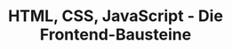 ---
layout: html-css-javascript
uid: hcj
title: HTML, CSS, JavaScript - Die Frontend-Bausteine
description: Eine Übersicht darüber, wie die Frontend-Bausteine HTML, CSS und JavaScript funktionieren und zusammenspielen.
permalink: /:collection/tutorials/:name/

p-1: HTML (Hypertext Markup Language) wird verwendet, um Website-Inhalte so zu strukturieren, dass Browser sie in einer für Menschen einfach lesbaren Form anzeigen können. Denken Sie an eine große Anzahl verschiedener Leuchtstifte und Richtlinien mit Anweisungen zur Markierung von Text. Z.B. <i>"Der Haupttitel eines Dokuments sollte gelb markiert werden. Alle Untertitel sollten grün markiert werden. Verwenden Sie Orange für alle weiteren Titel. Verwenden Sie Blau, um alle Absätze zu markieren. Verwenden Sie in allen Titeln und Absätzen Rot, um die Buchstaben zu markieren, die <b>fett</b> dargestellt werden sollen."</i>

image-1: html-css-javascript-1_de.png

p-2: Anstelle von Leuchtstiften werden im Zusammenhang mit HTML sogenannte <b>HTML-Tags</b> verwendet. Ein HTML-Tag hat einen Namen (anstelle einer Farbe), um anzuzeigen, was markiert wird. Es gibt einen <b>Start-Tag</b> und ein <b>End-Tag</b>, um anzuzeigen, wo die Markierung beginnt und endet. Es gibt auch eine Richtlinie, welche Tags für welche Teile eines Textes zu verwenden sind. So sollte der Titel eines Textes mit einem <b>h1</b>-Tag (h1 für Heading 1 bzw. Überschrift 1) markiert werden. Alle Untertitel sollten mit <b>h2</b>-Tags markiert werden. Weitere Untertitel werden mit Hilfe von <b>h3</b>-Tags usw. markiert. Für Absätze werden <b>p</b>-Tags (p für paragraph) und für Buchstaben, die fett sein sollten, <b>b</b>-Tags (b für bold) verwendet. Natürlich existieren noch viele weitere Tags (wie z.B. <i>i</i> für italic bzw. kursiv wie im Bild unten).

image-2: html-css-javascript-2_de.png

p-3: Bei der Darstellung von HTML stellen Browser sicher, dass keine der eigentlichen Tags angezeigt werden. Allerdings verwenden sie für bestimmte Tags standardmässig bestimmte Darstellungsformen. Für Buchstaben innerhalb eines h1-Tags verwenden Browser z.B. eine grössere Schriftart. Bei Absätzen (p-Tag) fügen sie vor und nach dem markierten Text einen gewissen Abstand hinzu. Allerdings möchten Web-Entwickler möglicherweise nicht, dass die Browser diese Standarddarstellungen anwenden. Vielleicht möchten, dass andere Abstände zwischen den Absätzen und andere Schriftgrössen für Titel angewendet werden.

image-3: html-css-javascript-6_de.png

p-4: Solche vom Standard abweichende Darstellungen werden durch die Verwendung von <b>CSS</b> (Cascading Style Sheets) erreicht.

p-5: CSS ist in der Regel Teil der zusätzlichen Ressourcen, die Ihr Browser anfordert, wenn Sie eine URL aufrufen. Die initiale HTML-Response listet also wahrscheinlich mindestens eine CSS-Ressource auf, welche spezielle Ansprüche an die Darstellung des HTML stellt. In seiner einfachsten Form können Sie dank CSS die Namen der HTML-Tags und entsprechend benutzerdefinierte Darstellungen aufschreiben. CSS hat viel, viel mehr zu bieten als diesen einfachen Ansatz, aber dies sollte ausreichen, um die Idee zu verstehen. Denken Sie lediglich daran, dass jedes CSS eng an eine HTML-Response gebunden ist. CSS, das im Kontext der einen Response angefordert wird, hat keine Auswirkungen auf die Darstellung einer anderen Response. Es sei denn, in beiden Fällen wird auf das exakt gleiche CSS verwiesen.

p-6: Beim Aufrufen der URL dieses Tutorials wurde in der HTML-Response auch CSS als eine der zusätzlichen Ressourcen aufgeführt, die von Ihrem Browser angefordert werden müssen. Das CSS weist Ihren Browser an, seine Standardstile zu überschreiben, indem er eine andere Schriftart anwendet, ein sehr dunkles Graublau als Textfarbe sowie verschiedene Schriftgrößen für Titel verwendet und unterschiedliche Zeilenhöhen für Titel und Absätze anwendet. Machen Sie sich keine Gedanken über die inneren Details von CSS. Beachten Sie jedoch, dass jedes CSS Hand in Hand geht mit einer entsprechenden HTML-Response.

p-7: Auf den meisten Websites treffen Sie auf eine gewisse User Experience in Form von Interaktionen. Möglicherweise klicken Sie auf einen Button und einige zusätzliche Elemente erscheinen auf der Website. Vielleicht werden Sie benachrichtigt, dass Sie vergessen haben einen Strassennamen anzugeben, wenn Sie versuchen etwas online zu bestellen. Solche Veränderungen der Website erfolgen in der Regel ohne ein Neuladen der Website bzw. ohne Requests von neuem HTML und CSS - es sind einfach nur Teile der bestehenden Website, die sich verändern. Diese User Experience wird durch die Verwendung von <b>JavaScript</b> ermöglicht.

p-8: JavaScript ist eine normale Programmiersprache mit eigener Syntax und eigenen Methoden zum Schreiben von Anweisungen, die ein Computer ausführen kann. Die gängigen Browser verfügen über eine sogenannte <b>JavaScript-Engine</b> und eine <b>JavaScript-Runtime</b>, um JavaScript-Code auszuführen. Denken Sie daran, dass JavaScript zu den zusätzlichen Ressourcen gehört, die Ihr Browser beim Zugriff auf eine URL möglicherweise anfordert. JavaScript-Entwickler schreiben also Code, der in Ihrem Browser ausgeführt werden soll. Möglicherweise sind Sie auf den Begriff von <b>client-side</b> Code oder clientseitiger Programmierung gestossen, der genau das beschreibt&#58; Bereitstellen oder Schreiben von Programmiercode, der in den Browsern (den Clients) der Website-Besucher ausgeführt werden soll. Dies steht im Gegensatz zu <b>server-side</b> Code oder serverseitiger Programmierung, bei der es darum geht, Code zu programmieren, der im Backend, auf dem Server, einer Website ausgeführt wird.

p-9: Die JavaScript-Runtimes in Browsern sind extrem nützliche Umgebungen. Sie ermöglichen JavaScript-Entwicklern, Anweisungen für Ihren Browser zu schreiben, z.B. zusätzliche Anfragen an einige Server auszuführen, Auf Klicks auf der aktuellen Website zu "hören" und mit der Ausführung von dazugehörigem Code darauf zu reagieren oder Daten in Ihrem Browser speichern und auch Daten aus diesem lesen.

p-10: Klicken Sie auf einen der Buttons unten, um clientseitigen Javascript-Code in Ihrem Browser auszuführen.

change-button: Diese Website verändern

info-button: Informationen anzeigen

p-11: Beim Aufrufen der URL dieses Tutorials wurde in der HTML-Response auch JavaScript-Code als eine der zusätzlichen Ressourcen aufgeführt, die von Ihrem Browser angefordert werden müssen. Der Code weist Ihren Browser an, auf Klicks auf einen der beiden obigen Buttons mit der Ausführung von dazugehörigem Code zu reagieren. Sie müssen sich nicht mit den Details von JavaScript beschäftigen, aber ich hoffe, Sie haben jetzt eine Vorstellung von clientseitigem JavaScript-Code und seiner wichtigen Rolle in der User Experience. 

image-4: html-css-javascript-9_de.png
---